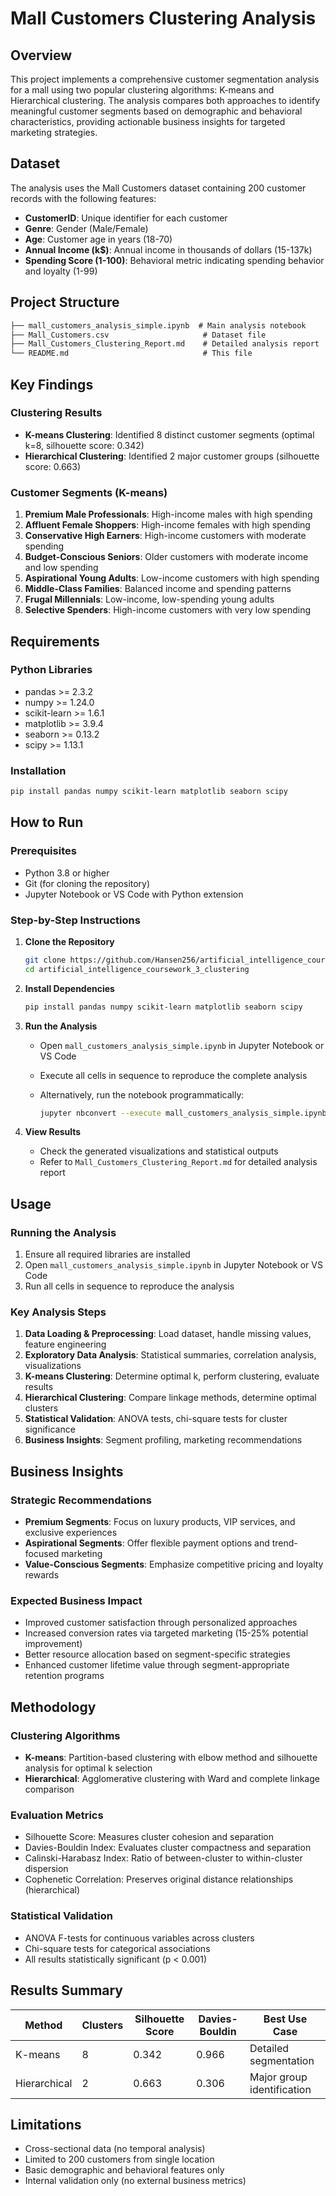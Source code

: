 # Mall Customers Clustering Analysis

## Overview

This project implements a comprehensive customer segmentation analysis for a mall using two popular clustering algorithms: K-means and Hierarchical clustering. The analysis compares both approaches to identify meaningful customer segments based on demographic and behavioral characteristics, providing actionable business insights for targeted marketing strategies.

## Dataset

The analysis uses the Mall Customers dataset containing 200 customer records with the following features:

- **CustomerID**: Unique identifier for each customer
- **Genre**: Gender (Male/Female)
- **Age**: Customer age in years (18-70)
- **Annual Income (k$)**: Annual income in thousands of dollars (15-137k)
- **Spending Score (1-100)**: Behavioral metric indicating spending behavior and loyalty (1-99)

## Project Structure

``` txt
├── mall_customers_analysis_simple.ipynb  # Main analysis notebook
├── Mall_Customers.csv                     # Dataset file
├── Mall_Customers_Clustering_Report.md    # Detailed analysis report
└── README.md                              # This file
```

## Key Findings

### Clustering Results

- **K-means Clustering**: Identified 8 distinct customer segments (optimal k=8, silhouette score: 0.342)
- **Hierarchical Clustering**: Identified 2 major customer groups (silhouette score: 0.663)

### Customer Segments (K-means)

1. **Premium Male Professionals**: High-income males with high spending
2. **Affluent Female Shoppers**: High-income females with high spending
3. **Conservative High Earners**: High-income customers with moderate spending
4. **Budget-Conscious Seniors**: Older customers with moderate income and low spending
5. **Aspirational Young Adults**: Low-income customers with high spending
6. **Middle-Class Families**: Balanced income and spending patterns
7. **Frugal Millennials**: Low-income, low-spending young adults
8. **Selective Spenders**: High-income customers with very low spending

## Requirements

### Python Libraries

- pandas >= 2.3.2
- numpy >= 1.24.0
- scikit-learn >= 1.6.1
- matplotlib >= 3.9.4
- seaborn >= 0.13.2
- scipy >= 1.13.1

### Installation

```bash
pip install pandas numpy scikit-learn matplotlib seaborn scipy
```

## How to Run

### Prerequisites

- Python 3.8 or higher
- Git (for cloning the repository)
- Jupyter Notebook or VS Code with Python extension

### Step-by-Step Instructions

1. **Clone the Repository**

   ```bash
   git clone https://github.com/Hansen256/artificial_intelligence_coursework_3_clustering.git
   cd artificial_intelligence_coursework_3_clustering
   ```

2. **Install Dependencies**

   ```bash
   pip install pandas numpy scikit-learn matplotlib seaborn scipy
   ```

3. **Run the Analysis**
   - Open `mall_customers_analysis_simple.ipynb` in Jupyter Notebook or VS Code
   - Execute all cells in sequence to reproduce the complete analysis
   - Alternatively, run the notebook programmatically:

     ```bash
     jupyter nbconvert --execute mall_customers_analysis_simple.ipynb --to notebook --inplace
     ```

4. **View Results**
   - Check the generated visualizations and statistical outputs
   - Refer to `Mall_Customers_Clustering_Report.md` for detailed analysis report

## Usage

### Running the Analysis

1. Ensure all required libraries are installed
2. Open `mall_customers_analysis_simple.ipynb` in Jupyter Notebook or VS Code
3. Run all cells in sequence to reproduce the analysis

### Key Analysis Steps

1. **Data Loading & Preprocessing**: Load dataset, handle missing values, feature engineering
2. **Exploratory Data Analysis**: Statistical summaries, correlation analysis, visualizations
3. **K-means Clustering**: Determine optimal k, perform clustering, evaluate results
4. **Hierarchical Clustering**: Compare linkage methods, determine optimal clusters
5. **Statistical Validation**: ANOVA tests, chi-square tests for cluster significance
6. **Business Insights**: Segment profiling, marketing recommendations

## Business Insights

### Strategic Recommendations

- **Premium Segments**: Focus on luxury products, VIP services, and exclusive experiences
- **Aspirational Segments**: Offer flexible payment options and trend-focused marketing
- **Value-Conscious Segments**: Emphasize competitive pricing and loyalty rewards

### Expected Business Impact

- Improved customer satisfaction through personalized approaches
- Increased conversion rates via targeted marketing (15-25% potential improvement)
- Better resource allocation based on segment-specific strategies
- Enhanced customer lifetime value through segment-appropriate retention programs

## Methodology

### Clustering Algorithms

- **K-means**: Partition-based clustering with elbow method and silhouette analysis for optimal k selection
- **Hierarchical**: Agglomerative clustering with Ward and complete linkage comparison

### Evaluation Metrics

- Silhouette Score: Measures cluster cohesion and separation
- Davies-Bouldin Index: Evaluates cluster compactness and separation
- Calinski-Harabasz Index: Ratio of between-cluster to within-cluster dispersion
- Cophenetic Correlation: Preserves original distance relationships (hierarchical)

### Statistical Validation

- ANOVA F-tests for continuous variables across clusters
- Chi-square tests for categorical associations
- All results statistically significant (p < 0.001)

## Results Summary

| Method | Clusters | Silhouette Score | Davies-Bouldin | Best Use Case |
|--------|----------|------------------|----------------|---------------|
| K-means | 8 | 0.342 | 0.966 | Detailed segmentation |
| Hierarchical | 2 | 0.663 | 0.306 | Major group identification |

## Limitations

- Cross-sectional data (no temporal analysis)
- Limited to 200 customers from single location
- Basic demographic and behavioral features only
- Internal validation only (no external business metrics)
